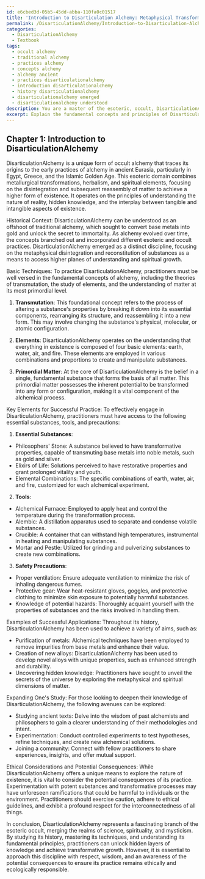 ```yaml
---
id: e6cbed3d-05b5-45dd-abba-110fa0c01517
title: 'Introduction to Disarticulation Alchemy: Metaphysical Transformation Techniques'
permalink: /DisarticulationAlchemy/Introduction-to-Disarticulation-Alchemy-Metaphysical-Transformation-Techniques/
categories:
  - DisarticulationAlchemy
  - Textbook
tags:
  - occult alchemy
  - traditional alchemy
  - practices alchemy
  - concepts alchemy
  - alchemy ancient
  - practices disarticulationalchemy
  - introduction disarticulationalchemy
  - history disarticulationalchemy
  - disarticulationalchemy emerged
  - disarticulationalchemy understood
description: You are a master of the esoteric, occult, DisarticulationAlchemy and education, you have written many textbooks on the subject in ways that provide students with rich and deep understanding of the subject. You are being asked to write textbook-like sections on a topic and you do it with full context, explainability, and reliability in accuracy to the true facts of the topic at hand, in a textbook style that a student would easily be able to learn from, in a rich, engaging, and contextual way. Always include relevant context (such as formulas and history), related concepts, and in a way that someone can gain deep insights from.
excerpt: Explain the fundamental concepts and principles of DisarticulationAlchemy, focusing on the historical context, basic techniques, and key elements needed to successfully practice this form of occult alchemy. Include information on essential substances, tools, and safety precautions, as well as examples of successful applications and techniques to further one's study in this esoteric domain. Conclude with any ethical considerations and potential consequences of practicing DisarticulationAlchemy.
---
```

## Chapter 1: Introduction to DisarticulationAlchemy

DisarticulationAlchemy is a unique form of occult alchemy that traces its origins to the early practices of alchemy in ancient Eurasia, particularly in Egypt, Greece, and the Islamic Golden Age. This esoteric domain combines metallurgical transformations, herbalism, and spiritual elements, focusing on the disintegration and subsequent reassembly of matter to achieve a higher form of existence. It operates on the principles of understanding the nature of reality, hidden knowledge, and the interplay between tangible and intangible aspects of existence.

Historical Context:
DisarticulationAlchemy can be understood as an offshoot of traditional alchemy, which sought to convert base metals into gold and unlock the secret to immortality. As alchemy evolved over time, the concepts branched out and incorporated different esoteric and occult practices. DisarticulationAlchemy emerged as a distinct discipline, focusing on the metaphysical disintegration and reconstitution of substances as a means to access higher planes of understanding and spiritual growth.

Basic Techniques:
To practice DisarticulationAlchemy, practitioners must be well versed in the fundamental concepts of alchemy, including the theories of transmutation, the study of elements, and the understanding of matter at its most primordial level.

1. **Transmutation**:
This foundational concept refers to the process of altering a substance's properties by breaking it down into its essential components, rearranging its structure, and reassembling it into a new form. This may involve changing the substance's physical, molecular, or atomic configuration.

2. **Elements**:
DisarticulationAlchemy operates on the understanding that everything in existence is composed of four basic elements: earth, water, air, and fire. These elements are employed in various combinations and proportions to create and manipulate substances.

3. **Primordial Matter**:
At the core of DisarticulationAlchemy is the belief in a single, fundamental substance that forms the basis of all matter. This primordial matter possesses the inherent potential to be transformed into any form or configuration, making it a vital component of the alchemical process.

Key Elements for Successful Practice:
To effectively engage in DisarticulationAlchemy, practitioners must have access to the following essential substances, tools, and precautions:

1. **Essential Substances**:
- Philosophers' Stone: A substance believed to have transformative properties, capable of transmuting base metals into noble metals, such as gold and silver.
- Elixirs of Life: Solutions perceived to have restorative properties and grant prolonged vitality and youth.
- Elemental Combinations: The specific combinations of earth, water, air, and fire, customized for each alchemical experiment.

2. **Tools**:
- Alchemical Furnace: Employed to apply heat and control the temperature during the transformation process.
- Alembic: A distillation apparatus used to separate and condense volatile substances.
- Crucible: A container that can withstand high temperatures, instrumental in heating and manipulating substances.
- Mortar and Pestle: Utilized for grinding and pulverizing substances to create new combinations.

3. **Safety Precautions**:
- Proper ventilation: Ensure adequate ventilation to minimize the risk of inhaling dangerous fumes.
- Protective gear: Wear heat-resistant gloves, goggles, and protective clothing to minimize skin exposure to potentially harmful substances.
- Knowledge of potential hazards: Thoroughly acquaint yourself with the properties of substances and the risks involved in handling them.

Examples of Successful Applications:
Throughout its history, DisarticulationAlchemy has been used to achieve a variety of aims, such as:
- Purification of metals: Alchemical techniques have been employed to remove impurities from base metals and enhance their value.
- Creation of new alloys: DisarticulationAlchemy has been used to develop novel alloys with unique properties, such as enhanced strength and durability.
- Uncovering hidden knowledge: Practitioners have sought to unveil the secrets of the universe by exploring the metaphysical and spiritual dimensions of matter.

Expanding One's Study:
For those looking to deepen their knowledge of DisarticulationAlchemy, the following avenues can be explored:
- Studying ancient texts: Delve into the wisdom of past alchemists and philosophers to gain a clearer understanding of their methodologies and intent.
- Experimentation: Conduct controlled experiments to test hypotheses, refine techniques, and create new alchemical solutions.
- Joining a community: Connect with fellow practitioners to share experiences, insights, and offer mutual support.

Ethical Considerations and Potential Consequences:
While DisarticulationAlchemy offers a unique means to explore the nature of existence, it is vital to consider the potential consequences of its practice. Experimentation with potent substances and transformative processes may have unforeseen ramifications that could be harmful to individuals or the environment. Practitioners should exercise caution, adhere to ethical guidelines, and exhibit a profound respect for the interconnectedness of all things.

In conclusion, DisarticulationAlchemy represents a fascinating branch of the esoteric occult, merging the realms of science, spirituality, and mysticism. By studying its history, mastering its techniques, and understanding its fundamental principles, practitioners can unlock hidden layers of knowledge and achieve transformative growth. However, it is essential to approach this discipline with respect, wisdom, and an awareness of the potential consequences to ensure its practice remains ethically and ecologically responsible.
